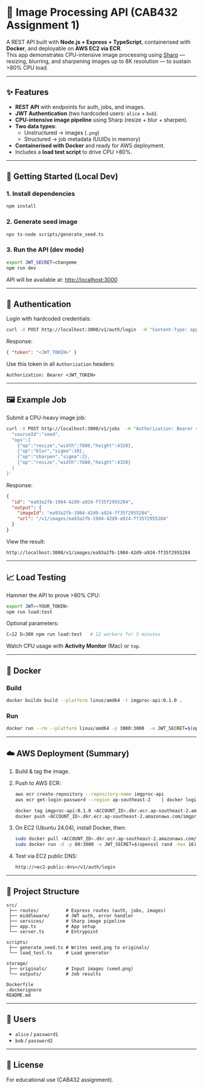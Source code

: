 # 📘 Image Processing API (CAB432 Assignment 1)

A REST API built with **Node.js + Express + TypeScript**, containerised with **Docker**, and deployable on **AWS EC2 via ECR**.  
This app demonstrates CPU-intensive image processing using [Sharp](https://sharp.pixelplumbing.com/) — resizing, blurring, and sharpening images up to 8K resolution — to sustain >80% CPU load.

---

## ✨ Features
- **REST API** with endpoints for auth, jobs, and images.  
- **JWT Authentication** (two hardcoded users: `alice` + `bob`).  
- **CPU-intensive image pipeline** using Sharp (resize + blur + sharpen).  
- **Two data types**:  
  - Unstructured → images (`.png`)  
  - Structured → job metadata (UUIDs in memory)  
- **Containerised with Docker** and ready for AWS deployment.  
- Includes a **load test script** to drive CPU >80%.  

---

## 🚀 Getting Started (Local Dev)

### 1. Install dependencies
```bash
npm install
```

### 2. Generate seed image
```bash
npx ts-node scripts/generate_seed.ts
```

### 3. Run the API (dev mode)
```bash
export JWT_SECRET=changeme
npm run dev
```
API will be available at: [http://localhost:3000](http://localhost:3000)

---

## 🔑 Authentication
Login with hardcoded credentials:

```bash
curl -X POST http://localhost:3000/v1/auth/login  -H "Content-Type: application/json"  -d '{"username":"alice","password":"password1"}'
```

Response:
```json
{ "token": "<JWT_TOKEN>" }
```

Use this token in all `Authorization` headers:
```
Authorization: Bearer <JWT_TOKEN>
```

---

## 🖼️ Example Job
Submit a CPU-heavy image job:

```bash
curl -X POST http://localhost:3000/v1/jobs  -H "Authorization: Bearer <JWT_TOKEN>"  -H "Content-Type: application/json"  -d '{
  "sourceId":"seed",
  "ops":[
    {"op":"resize","width":7680,"height":4320},
    {"op":"blur","sigma":10},
    {"op":"sharpen","sigma":2},
    {"op":"resize","width":7680,"height":4320}
  ]
}'
```

Response:
```json
{
  "id": "ea93a2fb-1984-42d9-a924-ff35f2955284",
  "output": {
    "imageId": "ea93a2fb-1984-42d9-a924-ff35f2955284",
    "url": "/v1/images/ea93a2fb-1984-42d9-a924-ff35f2955284"
  }
}
```

View the result:
```
http://localhost:3000/v1/images/ea93a2fb-1984-42d9-a924-ff35f2955284
```

---

## 📈 Load Testing
Hammer the API to prove >80% CPU:

```bash
export JWT=<YOUR_TOKEN>
npm run load:test
```

Optional parameters:
```bash
C=12 D=300 npm run load:test   # 12 workers for 5 minutes
```

Watch CPU usage with **Activity Monitor** (Mac) or `top`.

---

## 🐳 Docker

### Build
```bash
docker buildx build --platform linux/amd64 -t imgproc-api:0.1.0 .
```

### Run
```bash
docker run --rm --platform linux/amd64 -p 3000:3000  -e JWT_SECRET=$(openssl rand -hex 16)  imgproc-api:0.1.0
```

---

## ☁️ AWS Deployment (Summary)
1. Build & tag the image.  
2. Push to AWS ECR:
   ```bash
   aws ecr create-repository --repository-name imgproc-api
   aws ecr get-login-password --region ap-southeast-2    | docker login --username AWS --password-stdin <ACCOUNT_ID>.dkr.ecr.ap-southeast-2.amazonaws.com

   docker tag imgproc-api:0.1.0 <ACCOUNT_ID>.dkr.ecr.ap-southeast-2.amazonaws.com/imgproc-api:0.1.0
   docker push <ACCOUNT_ID>.dkr.ecr.ap-southeast-2.amazonaws.com/imgproc-api:0.1.0
   ```

3. On EC2 (Ubuntu 24.04), install Docker, then:
   ```bash
   sudo docker pull <ACCOUNT_ID>.dkr.ecr.ap-southeast-2.amazonaws.com/imgproc-api:0.1.0
   sudo docker run -d -p 80:3000 -e JWT_SECRET=$(openssl rand -hex 16) imgproc-api:0.1.0
   ```

4. Test via EC2 public DNS:
   ```
   http://<ec2-public-dns>/v1/auth/login
   ```

---

## 📂 Project Structure
```
src/
 ├── routes/          # Express routes (auth, jobs, images)
 ├── middleware/      # JWT auth, error handler
 ├── services/        # Sharp image pipeline
 ├── app.ts           # App setup
 └── server.ts        # Entrypoint

scripts/
 ├── generate_seed.ts # Writes seed.png to originals/
 └── load_test.ts     # Load generator

storage/
 ├── originals/       # Input images (seed.png)
 └── outputs/         # Job results

Dockerfile
.dockerignore
README.md
```

---

## 👥 Users
- `alice` / `password1`  
- `bob` / `password2`  

---

## 📜 License
For educational use (CAB432 assignment).  
